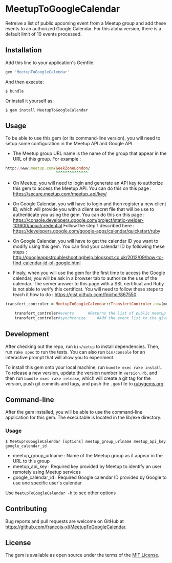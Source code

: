 # MeetupToGoogleCalendar

Retreive a list of public upcoming event from a Meetup group and add these events to an authorized Google Calendar. For this alpha version, there is a default limit of 10 events processed.

## Installation

Add this line to your application's Gemfile:

```ruby
gem 'MeetupToGoogleCalendar'
```

And then execute:

    $ bundle

Or install it yourself as:

    $ gem install MeetupToGoogleCalendar

## Usage

To be able to use this gem (or its command-line version), you will need to setup some configuration in the Meetup API and Google API.

- The Meetup group URL name is the name of the group that appear in the URL of this group. For example :
```ruby
http://www.meetup.com/GeekZoneLondon/
                      ^^^^^^^^^^^^^^
```

- On Meetup, you will need to login and generate an API key to authorize this gem to access the Meetup API. You can do this on this page : https://secure.meetup.com/meetup_api/key/

- On Google Calendar, you will have to login and then register a new client ID, which will provide you with a client secret file that will be use to authenticate you using the gem. You can do this on this page : https://console.developers.google.com/project/static-welder-101600/apiui/credential
Follow the step 1 described here : https://developers.google.com/google-apps/calendar/quickstart/ruby

- On Google Calendar, you will have to get the calendar ID you want to modify using this gem. You can find your calendar ID by following these steps : http://googleappstroubleshootinghelp.blogspot.co.uk/2012/09/how-to-find-calendar-id-of-google.html

- Finaly, when you will use the gem for the first time to access the Google calendar, you will be ask in a browser tab to authorize the use of the calendar. The server answer to this page with a SSL certificat and Ruby is not able to verify this certificat. You will need to follow these steps to teach it how to do : https://gist.github.com/fnichol/867550

```ruby
transfert_controler = MeetupToGoogleCalendar::TransfertControler.new(meetup_group_urlname, api_key, calendar_id)
```

```ruby
	transfert_controler#events		#Returns the list of public meetup event for the given meetup group
	transfert_controler#synchronize		#Add the event list to the given google calendar account
```

## Development

After checking out the repo, run `bin/setup` to install dependencies. Then, run `rake spec` to run the tests. You can also run `bin/console` for an interactive prompt that will allow you to experiment.

To install this gem onto your local machine, run `bundle exec rake install`. To release a new version, update the version number in `version.rb`, and then run `bundle exec rake release`, which will create a git tag for the version, push git commits and tags, and push the `.gem` file to [rubygems.org](https://rubygems.org).

## Command-line

After the gem installed, you will be able to use the command-line application for this gem. The executable is located in the lib/exe directory.

### Usage

    $ MeetupToGoogleCalendar [options] meetup_group_urlname meetup_api_key google_calendar_id

* meetup_group_urlname : Name of the Meetup group as it appear in the URL to this group
* meetup_api_key : Required key provided by Meetup to identify an user remotely using Meetup services
* google_calendar_id : Required Google calendar ID provided by Google to use one specific user's calendar

Use `MeetupToGoogleCalendar -h` to see other options

## Contributing

Bug reports and pull requests are welcome on GitHub at https://github.com/francois-xl/MeetupToGoogleCalendar.


## License

The gem is available as open source under the terms of the [MIT License](http://opensource.org/licenses/MIT).

